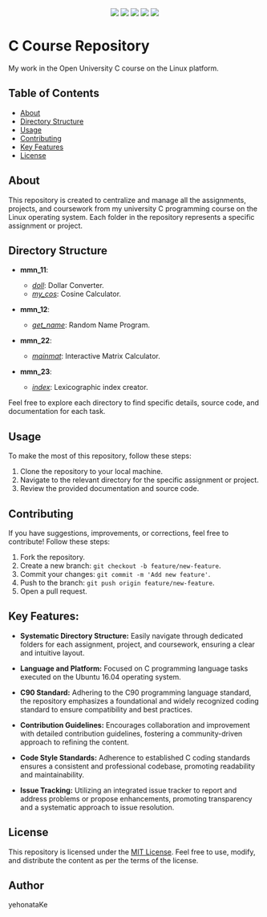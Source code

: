 
<div align="center">
  <img src="https://img.shields.io/badge/language-C-blue.svg?logo=c">
  <img src="https://img.shields.io/badge/platform-macOS-blue.svg?logo=macos">
  <img src="https://img.shields.io/badge/platform-Linux-orange.svg?logo=linux"> 
  <img src="https://img.shields.io/badge/platform-Ubuntu-%23E95420.svg?logo=ubuntu">
  <img src="https://custom-icon-badges.demolab.com/github/license/denvercoder1/custom-icon-badges?logo=law">
</div>

# C Course Repository


My work in the Open University C course on the Linux platform.


## Table of Contents

- [About](#about)
- [Directory Structure](#directory-structure)
- [Usage](#usage)
- [Contributing](#contributing)
- [Key Features](#key-features)
- [License](#license)

## About

This repository is created to centralize and manage all the assignments, projects, and coursework from my university C programming course on the Linux operating system. Each folder in the repository represents a specific assignment or project.

## Directory Structure

- **mmn_11**:
    - [*doll*](https://github.com/yehonatanke/OpenU-C-Programming/tree/main/mmn_11/doll): Dollar Converter.
    - [*my_cos*](https://github.com/yehonatanke/OpenU-C-Programming/tree/main/mmn_11/my_cos): Cosine Calculator.

- **mmn_12**:
  - [*get_name*](https://github.com/yehonatanke/OpenU-C-Programming/tree/main/mmn_12): Random Name Program.

- **mmn_22**:
    - [*mainmat*](https://github.com/yehonatanke/OpenU-C-Programming/tree/main/mmn_22): Interactive Matrix Calculator.
      
- **mmn_23**:
    - [*index*](https://github.com/yehonatanke/OpenU-C-Programming/tree/main/mmn_23): Lexicographic index creator.

Feel free to explore each directory to find specific details, source code, and documentation for each task.

## Usage

To make the most of this repository, follow these steps:

1. Clone the repository to your local machine.
2. Navigate to the relevant directory for the specific assignment or project.
3. Review the provided documentation and source code.

## Contributing

If you have suggestions, improvements, or corrections, feel free to contribute! Follow these steps:

1. Fork the repository.
2. Create a new branch: `git checkout -b feature/new-feature`.
3. Commit your changes: `git commit -m 'Add new feature'`.
4. Push to the branch: `git push origin feature/new-feature`.
5. Open a pull request.


## Key Features:

- **Systematic Directory Structure:** Easily navigate through dedicated folders for each assignment, project, and coursework, ensuring a clear and intuitive layout.

- **Language and Platform:** Focused on C programming language tasks executed on the Ubuntu 16.04 operating system.

- **C90 Standard:** Adhering to the C90 programming language standard, the repository emphasizes a foundational and widely recognized coding standard to ensure compatibility and best practices.

- **Contribution Guidelines:** Encourages collaboration and improvement with detailed contribution guidelines, fostering a community-driven approach to refining the content.

- **Code Style Standards:** Adherence to established C coding standards ensures a consistent and professional codebase, promoting readability and maintainability.

- **Issue Tracking:** Utilizing an integrated issue tracker to report and address problems or propose enhancements, promoting transparency and a systematic approach to issue resolution.

## License

This repository is licensed under the [MIT License](https://github.com/yehonatanke/OpenU-C-Programming/blob/main/LICENSE).
Feel free to use, modify, and distribute the content as per the terms of the license.

## Author

yehonataKe
